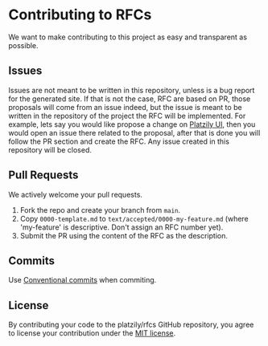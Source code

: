 # Contributing to RFCs

We want to make contributing to this project as easy and transparent as possible.

## Issues

Issues are not meant to be written in this repository, unless is a bug report for the generated site. If that is not the case, RFC are based on PR, those proposals will come from an issue indeed, but the issue is meant to be written in the repository of the project the RFC will be implemented. For example, lets say you would like propose a change on [Platzily UI](https://github.com/platzily/platzily-ui), then you would open an issue there related to the proposal, after that is done you will follow the PR section and create the RFC. Any issue created in this repository will be closed.

## Pull Requests

We actively welcome your pull requests.

1. Fork the repo and create your branch from `main`.
2. Copy `0000-template.md` to `text/accepted/0000-my-feature.md` (where 'my-feature' is descriptive. Don't assign an RFC number yet).
3. Submit the PR using the content of the RFC as the description.

## Commits

Use [Conventional commits](https://www.conventionalcommits.org/en/v1.0.0/) when commiting.

## License

By contributing your code to the platzily/rfcs GitHub repository, you agree to license your contribution under the [MIT license](https://github.com/rust-lang/rfcs).